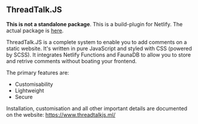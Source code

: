 ## ThreadTalk.JS

**This is not a standalone package**. This is a build-plugin for Netlify. The actual package is [here](https://www.npmjs.com/package/threadtalkjs/).

ThreadTalk.JS is a complete system to enable you to add comments on a static website. It's written in pure JavaScript and styled with CSS (powered by SCSS). It integrates Netlify Functions and FaunaDB to allow you to store and retrive comments without boating your frontend.

The primary features are:
  - Customisability
  - Lightweight
  - Secure

Installation, customisation and all other important details are documented on the website: https://www.threadtalkjs.ml/